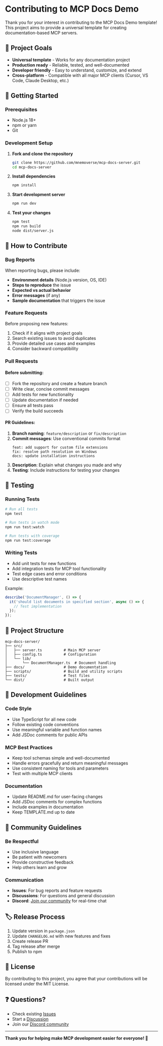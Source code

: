 # Contributing to MCP Docs Demo

Thank you for your interest in contributing to the MCP Docs Demo template! This project aims to provide a universal template for creating documentation-based MCP servers.

## 🎯 Project Goals

- **Universal template** - Works for any documentation project
- **Production ready** - Reliable, tested, and well-documented
- **Developer friendly** - Easy to understand, customize, and extend
- **Cross-platform** - Compatible with all major MCP clients (Cursor, VS Code, Claude Desktop, etc.)

## 🚀 Getting Started

### Prerequisites

- Node.js 18+ 
- npm or yarn
- Git

### Development Setup

1. **Fork and clone the repository**
   ```bash
   git clone https://github.com/mnemoverse/mcp-docs-server.git
   cd mcp-docs-server
   ```

2. **Install dependencies**
   ```bash
   npm install
   ```

3. **Start development server**
   ```bash
   npm run dev
   ```

4. **Test your changes**
   ```bash
   npm test
   npm run build
   node dist/server.js
   ```

## 📝 How to Contribute

### Bug Reports

When reporting bugs, please include:

- **Environment details** (Node.js version, OS, IDE)
- **Steps to reproduce** the issue
- **Expected vs actual behavior**
- **Error messages** (if any)
- **Sample documentation** that triggers the issue

### Feature Requests

Before proposing new features:

1. Check if it aligns with project goals
2. Search existing issues to avoid duplicates
3. Provide detailed use cases and examples
4. Consider backward compatibility

### Pull Requests

#### Before submitting:

- [ ] Fork the repository and create a feature branch
- [ ] Write clear, concise commit messages
- [ ] Add tests for new functionality
- [ ] Update documentation if needed
- [ ] Ensure all tests pass
- [ ] Verify the build succeeds

#### PR Guidelines:

1. **Branch naming**: `feature/description` or `fix/description`
2. **Commit messages**: Use conventional commits format
   ```
   feat: add support for custom file extensions
   fix: resolve path resolution on Windows
   docs: update installation instructions
   ```
3. **Description**: Explain what changes you made and why
4. **Testing**: Include instructions for testing your changes

## 🧪 Testing

### Running Tests

```bash
# Run all tests
npm test

# Run tests in watch mode
npm run test:watch

# Run tests with coverage
npm run test:coverage
```

### Writing Tests

- Add unit tests for new functions
- Add integration tests for MCP tool functionality
- Test edge cases and error conditions
- Use descriptive test names

Example:
```typescript
describe('DocumentManager', () => {
  it('should list documents in specified section', async () => {
    // Test implementation
  });
});
```

## 📁 Project Structure

```
mcp-docs-server/
├── src/
│   ├── server.ts          # Main MCP server
│   ├── config.ts          # Configuration
│   └── lib/
│       └── DocumentManager.ts  # Document handling
├── docs/                  # Demo documentation
├── scripts/               # Build and utility scripts
├── tests/                 # Test files
└── dist/                  # Built output
```

## 🔧 Development Guidelines

### Code Style

- Use TypeScript for all new code
- Follow existing code conventions
- Use meaningful variable and function names
- Add JSDoc comments for public APIs

### MCP Best Practices

- Keep tool schemas simple and well-documented
- Handle errors gracefully and return meaningful messages
- Use consistent naming for tools and parameters
- Test with multiple MCP clients

### Documentation

- Update README.md for user-facing changes
- Add JSDoc comments for complex functions
- Include examples in documentation
- Keep TEMPLATE.md up to date

## 🤝 Community Guidelines

### Be Respectful

- Use inclusive language
- Be patient with newcomers
- Provide constructive feedback
- Help others learn and grow

### Communication

- **Issues**: For bug reports and feature requests
- **Discussions**: For questions and general discussion
- **Discord**: [Join our community](https://discord.gg/mnemoverse) for real-time chat

## 🏷️ Release Process

1. Update version in `package.json`
2. Update `CHANGELOG.md` with new features and fixes
3. Create release PR
4. Tag release after merge
5. Publish to npm

## 📜 License

By contributing to this project, you agree that your contributions will be licensed under the MIT License.

## ❓ Questions?

- Check existing [Issues](https://github.com/mnemoverse/mcp-docs-server/issues)
- Start a [Discussion](https://github.com/mnemoverse/mcp-docs-server/discussions)
- Join our [Discord community](https://discord.gg/mnemoverse)

---

**Thank you for helping make MCP development easier for everyone! 🚀**
